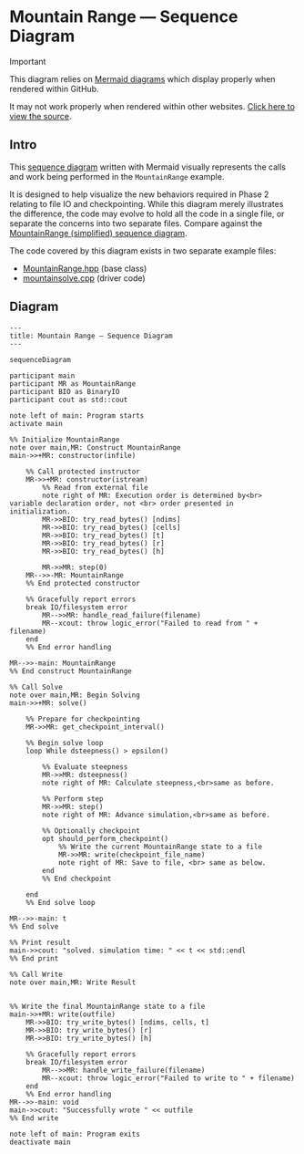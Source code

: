 # Mountain Range — Sequence Diagram

> [!IMPORTANT]
> This diagram relies on [Mermaid diagrams](https://mermaid.js.org/) which display properly when rendered within GitHub.
>
> It may not work properly when rendered within other websites. [Click here to view the source](https://github.com/BYUHPC/sci-comp-course-example-cxx/blob/main/docs/MountainRange-sequence-diagram.md).

## Intro

This [sequence diagram](https://mermaid.js.org/syntax/sequenceDiagram.html#sequence-diagrams) written with Mermaid visually represents the calls and work being performed in the `MountainRange` example.

It is designed to help visualize the new behaviors required in Phase 2 relating to file IO and checkpointing.
While this diagram merely illustrates the difference, the code may evolve to hold all the code in a single file, or separate the concerns into two separate files.
Compare against the [MountainRange (simplified) sequence diagram](./MountainRange-simplified-sequence-diagram.md).

The code covered by this diagram exists in two separate example files:
* [MountainRange.hpp](../src/MountainRange.hpp) (base class)
* [mountainsolve.cpp](../src/mountainsolve.cpp) (driver code)

## Diagram

```mermaid
---
title: Mountain Range — Sequence Diagram
---

sequenceDiagram

participant main
participant MR as MountainRange
participant BIO as BinaryIO
participant cout as std::cout

note left of main: Program starts
activate main

%% Initialize MountainRange
note over main,MR: Construct MountainRange
main->>+MR: constructor(infile)

    %% Call protected instructor
    MR->>+MR: constructor(istream)
        %% Read from external file
        note right of MR: Execution order is determined by<br> variable declaration order, not <br> order presented in initialization.
        MR->>BIO: try_read_bytes() [ndims]
        MR->>BIO: try_read_bytes() [cells]
        MR->>BIO: try_read_bytes() [t]
        MR->>BIO: try_read_bytes() [r]
        MR->>BIO: try_read_bytes() [h]

        MR->>MR: step(0)
    MR-->>-MR: MountainRange
    %% End protected constructor

    %% Gracefully report errors
    break IO/filesystem error
        MR-->>MR: handle_read_failure(filename)
        MR--xcout: throw logic_error("Failed to read from " + filename)
    end
    %% End error handling

MR-->>-main: MountainRange
%% End construct MountainRange

%% Call Solve
note over main,MR: Begin Solving
main->>+MR: solve()

    %% Prepare for checkpointing
    MR->>MR: get_checkpoint_interval()

    %% Begin solve loop
    loop While dsteepness() > epsilon()

        %% Evaluate steepness
        MR->>MR: dsteepness()
        note right of MR: Calculate steepness,<br>same as before.

        %% Perform step
        MR->>MR: step()
        note right of MR: Advance simulation,<br>same as before.

        %% Optionally checkpoint
        opt should_perform_checkpoint()
            %% Write the current MountainRange state to a file
            MR->>MR: write(checkpoint_file_name)
            note right of MR: Save to file, <br> same as below.
        end
        %% End checkpoint

    end
    %% End solve loop

MR-->>-main: t
%% End solve

%% Print result
main->>cout: "solved. simulation time: " << t << std::endl
%% End print

%% Call Write
note over main,MR: Write Result


%% Write the final MountainRange state to a file
main->>+MR: write(outfile)
    MR->>BIO: try_write_bytes() [ndims, cells, t]
    MR->>BIO: try_write_bytes() [r]
    MR->>BIO: try_write_bytes() [h]

    %% Gracefully report errors
    break IO/filesystem error
        MR-->>MR: handle_write_failure(filename)
        MR--xcout: throw logic_error("Failed to write to " + filename)
    end
    %% End error handling
MR-->>-main: void
main->>cout: "Successfully wrote " << outfile
%% End write

note left of main: Program exits
deactivate main
```
